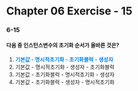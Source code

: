 # Chapter 06 Exercise - 15

### 6-15
#### 다음 중 인스턴스변수의 초기화 순서가 올바른 것은?

1. **<span style="color : #0984e3">기본값 - 명시적초기화 - 초기화블럭 - 생성자</span>**
2. 기본값 - 명시적초기화 - 생성자 - 초기화블럭
3. 기본값 - 초기화블럭 - 명시적초기화 - 생성자
4. 기본값 - 초기화블럭 - 생성자 - 명시적초기화


